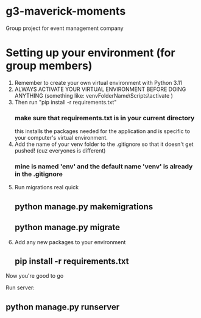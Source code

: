 # g3-maverick-moments
Group project for event management company

# Setting up your environment (for group members)
1. Remember to create your own virtual environment with Python 3.11
2. ALWAYS ACTIVATE YOUR VIRTUAL ENVIRONMENT BEFORE DOING ANYTHING   (something like: venvFolderName\Scripts\activate )
3. Then run "pip install -r requirements.txt" 
    ### make sure that requirements.txt is in your current directory
    this installs the packages needed for the application and is specific to your computer's virtual environment. 
4. Add the name of your venv folder to the .gitignore so that it doesn't get pushed! (cuz everyones is different)
    ### mine is named 'env' and the default name 'venv' is already in the .gitignore
5. Run migrations real quick
    ## python manage.py makemigrations
    ## python manage.py migrate
6. Add any new packages to your environment
    ## pip install -r requirements.txt
Now you're good to go

Run server:
## python manage.py runserver